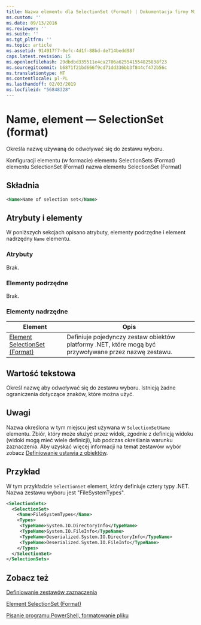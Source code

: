 ```yaml
---
title: Nazwa elementu dla SelectionSet (Format) | Dokumentacja firmy Microsoft
ms.custom: ''
ms.date: 09/13/2016
ms.reviewer: ''
ms.suite: ''
ms.tgt_pltfrm: ''
ms.topic: article
ms.assetid: 914917f7-0efc-4d1f-88bd-de714bedd98f
caps.latest.revision: 15
ms.openlocfilehash: 29dbdbd335511e4ca2706a625541554825838f23
ms.sourcegitcommit: b6871f21bd666f9cd71dd336bb3f844cf472b56c
ms.translationtype: MT
ms.contentlocale: pl-PL
ms.lasthandoff: 02/03/2019
ms.locfileid: "56848328"
---
```

# <a name="name-element-for-selectionset-format"></a>Name, element — SelectionSet (format)

Określa nazwę używaną do odwoływać się do zestawu wyboru.

Konfiguracji elementu (w formacie) elementu SelectionSets (Format) elementu SelectionSet (Format) nazwa elementu SelectionSet (Format)

## <a name="syntax"></a>Składnia

```xml
<Name>Name of selection set</Name>
```

## <a name="attributes-and-elements"></a>Atrybuty i elementy

W poniższych sekcjach opisano atrybuty, elementy podrzędne i element nadrzędny `Name` elementu.

### <a name="attributes"></a>Atrybuty

Brak.

### <a name="child-elements"></a>Elementy podrzędne

Brak.

### <a name="parent-elements"></a>Elementy nadrzędne

|Element|Opis|
|-------------|-----------------|
|[Element SelectionSet (Format)](./selectionset-element-format.md)|Definiuje pojedynczy zestaw obiektów platformy .NET, które mogą być przywoływane przez nazwę zestawu.|

## <a name="text-value"></a>Wartość tekstowa

Określ nazwę aby odwoływać się do zestawu wyboru. Istnieją żadne ograniczenia dotyczące znaków, które można użyć.

## <a name="remarks"></a>Uwagi

Nazwa określona w tym miejscu jest używana w `SelectionSetName` elementu. Zbiór, który może służyć przez widok, zgodnie z definicją widoku (widoki mogą mieć wiele definicji), lub podczas określania warunku zaznaczenia. Aby uzyskać więcej informacji na temat zestawów wybór zobacz [Definiowanie ustawia z obiektów](./defining-selection-sets.md).

## <a name="example"></a>Przykład

W tym przykładzie `SelectionSet` element, który definiuje cztery typy .NET. Nazwa zestawu wyboru jest "FileSystemTypes".

```xml
<SelectionSets>
  <SelectionSet>
    <Name>FileSystemTypes</Name>
    <Types>
     <TypeName>System.IO.DirectoryInfo</TypeName>
     <TypeName>System.IO.FileInfo</TypeName>
     <TypeName>Deserialized.System.IO.DirectoryInfo</TypeName>
     <TypeName>Deserialized.System.IO.FileInfo</TypeName>
    </Types>
  </SelectionSet>
</SelectionSets>
```

## <a name="see-also"></a>Zobacz też

[Definiowanie zestawów zaznaczenia](./defining-selection-sets.md)

[Element SelectionSet (Format)](./selectionset-element-format.md)

[Pisanie programu PowerShell, formatowanie pliku](./writing-a-powershell-formatting-file.md)
